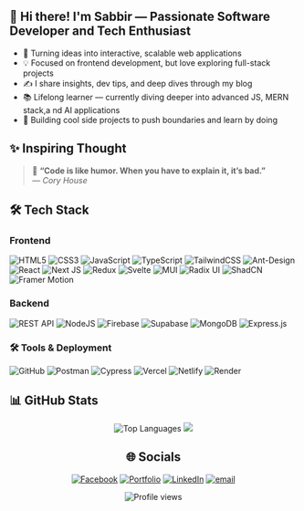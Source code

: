 
## 👋 Hi there! I'm Sabbir — Passionate Software Developer and Tech Enthusiast

- 🚀 Turning ideas into interactive, scalable web applications
- 💡 Focused on frontend development, but love exploring full-stack projects
- ✍️ I share insights, dev tips, and deep dives through my blog
- 📚 Lifelong learner — currently diving deeper into advanced JS, MERN stack,a nd AI applications
- 🌱 Building cool side projects to push boundaries and learn by doing

## ✨ Inspiring Thought

> 🚀 **“Code is like humor. When you have to explain it, it’s bad.”**  
>                                                       — *Cory House*


## :hammer_and_wrench: Tech Stack

### Frontend
![HTML5](https://img.shields.io/badge/html5-%23E34F26.svg?style=for-the-badge&logo=html5&logoColor=white)
![CSS3](https://img.shields.io/badge/css3-%231572B6.svg?style=for-the-badge&logo=css3&logoColor=white)
![JavaScript](https://img.shields.io/badge/javascript-%23323330.svg?style=for-the-badge&logo=javascript&logoColor=%23F7DF1E)
![TypeScript](https://img.shields.io/badge/typescript-%23007ACC.svg?style=for-the-badge&logo=typescript&logoColor=white) 
![TailwindCSS](https://img.shields.io/badge/tailwindcss-%2338B2AC.svg?style=for-the-badge&logo=tailwind-css&logoColor=white)
![Ant-Design](https://img.shields.io/badge/-AntDesign-%230170FE?style=for-the-badge&logo=ant-design&logoColor=white)
![React](https://img.shields.io/badge/react-%2320232a.svg?style=for-the-badge&logo=react&logoColor=%2361DAFB)
![Next JS](https://img.shields.io/badge/Next-black?style=for-the-badge&logo=next.js&logoColor=white)
![Redux](https://img.shields.io/badge/redux-%23593d88.svg?style=for-the-badge&logo=redux&logoColor=white) 
![Svelte](https://img.shields.io/badge/svelte-%23f1413d.svg?style=for-the-badge&logo=svelte&logoColor=white)
![MUI](https://img.shields.io/badge/MUI-%230081CB.svg?style=for-the-badge&logo=mui&logoColor=white)
![Radix UI](https://img.shields.io/badge/radix%20ui-161618.svg?style=for-the-badge&logo=radix-ui&logoColor=white)
![ShadCN](https://img.shields.io/badge/ShadCN-000000?style=for-the-badge&logo=shadcnui&logoColor=white)
![Framer Motion](https://img.shields.io/badge/framer%20motion-0055FF.svg?style=for-the-badge&logo=framer&logoColor=white)

### Backend
![REST API](https://img.shields.io/badge/REST--API-%23000000.svg?style=for-the-badge&logo=flask&logoColor=white)
![NodeJS](https://img.shields.io/badge/node.js-6DA55F?style=for-the-badge&logo=node.js&logoColor=white)
![Firebase](https://img.shields.io/badge/firebase-%23039BE5.svg?style=for-the-badge&logo=firebase)
![Supabase](https://img.shields.io/badge/Supabase-3ECF8E?style=for-the-badge&logo=supabase&logoColor=white)
![MongoDB](https://img.shields.io/badge/MongoDB-%234ea94b.svg?style=for-the-badge&logo=mongodb&logoColor=white)
![Express.js](https://img.shields.io/badge/express.js-%23404d59.svg?style=for-the-badge&logo=express&logoColor=%2361DAFB) 

### 🛠️ Tools & Deployment
![GitHub](https://img.shields.io/badge/github-%23121011.svg?style=for-the-badge&logo=github&logoColor=white)
![Postman](https://img.shields.io/badge/Postman-FF6C37?style=for-the-badge&logo=postman&logoColor=white)
![Cypress](https://img.shields.io/badge/Cypress-17202C?style=for-the-badge&logo=cypress&logoColor=white)
![Vercel](https://img.shields.io/badge/vercel-%23000000.svg?style=for-the-badge&logo=vercel&logoColor=white)
![Netlify](https://img.shields.io/badge/netlify-%23000000.svg?style=for-the-badge&logo=netlify&logoColor=#00C7B7)
![Render](https://img.shields.io/badge/Render-%46E3B7.svg?style=for-the-badge&logo=render&logoColor=white)


## 📊 GitHub Stats
<div align="center">
  
![Top Languages](https://github-readme-stats.vercel.app/api/top-langs/?username=Sabbirhossain97&theme=radical&hide_border=true&include_all_commits=true&count_private=true&layout=compact)
![](https://github-readme-stats.vercel.app/api?username=Sabbirhossain97&theme=radical&hide_border=true&include_all_commits=false&count_private=false)

</div>

<h2 align="center">🌐 Socials</h2>
<div align="center">

[![Facebook](https://img.shields.io/badge/Facebook-%231877F2.svg?logo=Facebook&logoColor=white)](https://facebook.com/sabbir.h.shawon)
[![Portfolio](https://img.shields.io/badge/Portfolio-%23000000.svg?logo=vercel&logoColor=white)](https://sabbir-hossain-six.vercel.app/)
[![LinkedIn](https://img.shields.io/badge/LinkedIn-%230077B5.svg?logo=linkedin&logoColor=white)](https://www.linkedin.com/in/sabbir-hossain-b73726214/)
[![email](https://img.shields.io/badge/Email-D14836?logo=gmail&logoColor=white)](mailto:sabbirhossainbd199@gmail.com) 

</div>

<div align="center">
  
![Profile views](https://komarev.com/ghpvc/?username=Sabbirhossain97&label=Profile%20views&color=6f42c1&style=flat-square)

</div>

